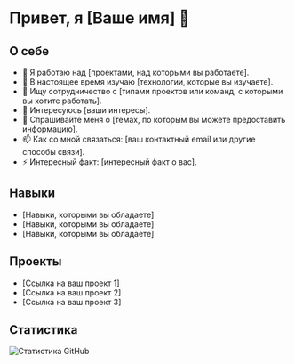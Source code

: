 # Привет, я [Ваше имя] 👋

## О себе

- 🔭 Я работаю над [проектами, над которыми вы работаете].
- 🌱 В настоящее время изучаю [технологии, которые вы изучаете].
- 👯 Ищу сотрудничество с [типами проектов или команд, с которыми вы хотите работать].
- 🤔 Интересуюсь [ваши интересы].
- 💬 Спрашивайте меня о [темах, по которым вы можете предоставить информацию].
- 📫 Как со мной связаться: [ваш контактный email или другие способы связи].
- ⚡ Интересный факт: [интересный факт о вас].

## Навыки

- [Навыки, которыми вы обладаете]
- [Навыки, которыми вы обладаете]
- [Навыки, которыми вы обладаете]

## Проекты

- [Ссылка на ваш проект 1]
- [Ссылка на ваш проект 2]
- [Ссылка на ваш проект 3]

## Статистика

![Статистика GitHub](https://github-readme-stats.vercel.app/api?username=Ваше_имя_пользователя&show_icons=true&hide_title=true&count_private=true&hide=prs)
